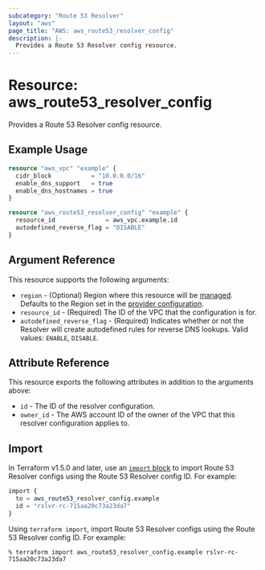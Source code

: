```yaml
---
subcategory: "Route 53 Resolver"
layout: "aws"
page_title: "AWS: aws_route53_resolver_config"
description: |-
  Provides a Route 53 Resolver config resource.
---
```


# Resource: aws_route53_resolver_config

Provides a Route 53 Resolver config resource.

## Example Usage

```terraform
resource "aws_vpc" "example" {
  cidr_block           = "10.0.0.0/16"
  enable_dns_support   = true
  enable_dns_hostnames = true
}

resource "aws_route53_resolver_config" "example" {
  resource_id              = aws_vpc.example.id
  autodefined_reverse_flag = "DISABLE"
}
```

## Argument Reference

This resource supports the following arguments:

* `region` - (Optional) Region where this resource will be [managed](https://docs.aws.amazon.com/general/latest/gr/rande.html#regional-endpoints). Defaults to the Region set in the [provider configuration](https://registry.terraform.io/providers/hashicorp/aws/latest/docs#aws-configuration-reference).
* `resource_id` - (Required) The ID of the VPC that the configuration is for.
* `autodefined_reverse_flag` - (Required) Indicates whether or not the Resolver will create autodefined rules for reverse DNS lookups. Valid values: `ENABLE`, `DISABLE`.

## Attribute Reference

This resource exports the following attributes in addition to the arguments above:

* `id` - The ID of the resolver configuration.
* `owner_id` - The AWS account ID of the owner of the VPC that this resolver configuration applies to.

## Import

In Terraform v1.5.0 and later, use an [`import` block](https://developer.hashicorp.com/terraform/language/import) to import Route 53 Resolver configs using the Route 53 Resolver config ID. For example:

```terraform
import {
  to = aws_route53_resolver_config.example
  id = "rslvr-rc-715aa20c73a23da7"
}
```

Using `terraform import`, import Route 53 Resolver configs using the Route 53 Resolver config ID. For example:

```console
% terraform import aws_route53_resolver_config.example rslvr-rc-715aa20c73a23da7
```
